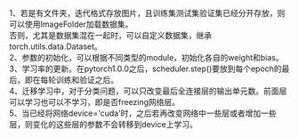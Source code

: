 1、若是有文件夹，迭代格式存放图片，且训练集测试集验证集已经分开存放，则可以使用ImageFolder加载数据集。   
    否则，尤其是数据集混在一起时，可以自定义数据集，继承torch.utils.data.Dataset。   
2、参数的初始化，可以根据不同类型的module，初始化各自的weight和bias。   
3、学习率的更新。在pytorch1.0.0之后，scheduler.step()要放到每个epoch的最后，即在每轮训练和验证之后。   
4、迁移学习中，对于分类问题，可以只改变最后全连接层的输出单元数。前面层可以学习也可以不学习，即是否freezing网络层。   
5、当已经将网络device='cuda'时，之后若再改变网络中一些层或者增加一些层，则变化的这些层的参数不会转移到device上学习。
